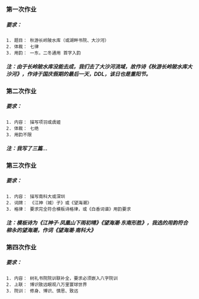 ### 第一次作业

##### 	要求：

	1. 题目： 秋游长岭陂水库（或湖畔书院、大沙河）
 	2. 体裁： 七律 
 	3. 用韵： 一东，二冬通用 首字入韵

##### 	注：由于长岭陂水库没能去成，我们去了大沙河流域，故作诗《秋游长岭陂水库大沙河》，作诗于国庆假期的最后一天，DDL，该日也是重阳节。

### 第二次作业

##### 	要求：

	1. 内容： 描写项羽或虞姬
 	2. 体裁： 七绝
 	3. 用韵不限

##### 	注：我写了三篇...

### 第三次作业

##### 	要求：

	1. 内容： 描写南科大或深圳
 	2. 词牌： 《江神（城）子》或《望海潮》
 	3. 格律： 要求完全符合模板诗格律，或《白香词谱》用韵要求

##### 	注：模板诗为《江神子·凤凰山下雨初晴》《望海潮·东南形胜》，我选的用韵符合*柳永*的望海潮，作词《望海潮·南科大》

### 第四次作业

##### 	要求：

	1. 内容： 树礼书院院训联补全，要求必须嵌入八字院训
 	2. 上联： 博识致远眼观八万里寰球世界
 	3. 院训： 修身、博识、慎思、致远

